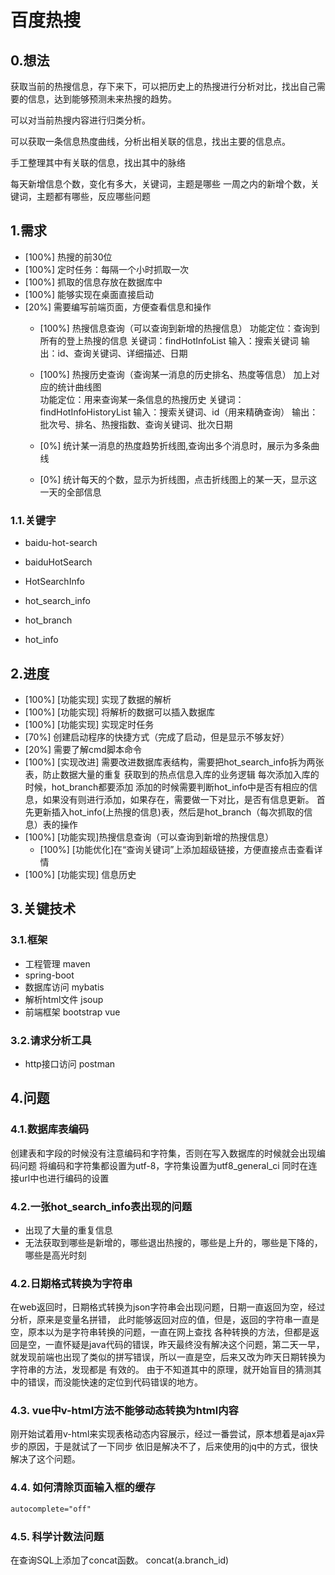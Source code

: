 # 百度热搜

## 0.想法

获取当前的热搜信息，存下来下，可以把历史上的热搜进行分析对比，找出自己需要的信息，达到能够预测未来热搜的趋势。

可以对当前热搜内容进行归类分析。

可以获取一条信息热度曲线，分析出相关联的信息，找出主要的信息点。

手工整理其中有关联的信息，找出其中的脉络

每天新增信息个数，变化有多大，关键词，主题是哪些
一周之内的新增个数，关键词，主题都有哪些，反应哪些问题

## 1.需求

- [100%] 热搜的前30位
- [100%] 定时任务：每隔一个小时抓取一次
- [100%] 抓取的信息存放在数据库中
- [100%] 能够实现在桌面直接启动
- [20%] 需要编写前端页面，方便查看信息和操作
	- [100%] 热搜信息查询（可以查询到新增的热搜信息）
		功能定位：查询到所有的登上热搜的信息
		关键词：findHotInfoList
		输入：搜索关键词
		输出：id、查询关键词、详细描述、日期

	- [100%] 热搜历史查询（查询某一消息的历史排名、热度等信息）
		加上对应的统计曲线图		
		功能定位：用来查询某一条信息的热搜历史
		关键词：findHotInfoHistoryList
		输入：搜索关键词、id（用来精确查询）
		输出：批次号、排名、热搜指数、查询关键词、批次日期

	- [0%] 统计某一消息的热度趋势折线图,查询出多个消息时，展示为多条曲线

	- [0%] 统计每天的个数，显示为折线图，点击折线图上的某一天，显示这一天的全部信息
	

### 1.1.关键字

- baidu-hot-search
- baiduHotSearch

- HotSearchInfo
- hot_search_info

- hot_branch
- hot_info

## 2.进度

- [100%] [功能实现] 实现了数据的解析
- [100%] [功能实现] 将解析的数据可以插入数据库
- [100%] [功能实现] 实现定时任务
- [70%] 创建启动程序的快捷方式（完成了启动，但是显示不够友好）  
- [20%] 需要了解cmd脚本命令
- [100%] [实现改进] 需要改进数据库表结构，需要把hot_search_info拆为两张表，防止数据大量的重复
	获取到的热点信息入库的业务逻辑
	每次添加入库的时候，hot_branch都要添加
	添加的时候需要判断hot_info中是否有相应的信息，如果没有则进行添加，如果存在，需要做一下对比，是否有信息更新。
	首先更新插入hot_info(上热搜的信息)表，然后是hot_branch（每次抓取的信息）表的操作
- [100%] [功能实现]热搜信息查询（可以查询到新增的热搜信息）
	- [100%] [功能优化]在“查询关键词”上添加超级链接，方便直接点击查看详情
- [100%] [功能实现] 信息历史

## 3.关键技术

### 3.1.框架
- 工程管理 maven
- spring-boot
- 数据库访问 mybatis
- 解析html文件 jsoup
- 前端框架 bootstrap  vue

### 3.2.请求分析工具
- http接口访问 postman

## 4.问题

### 4.1.数据库表编码

创建表和字段的时候没有注意编码和字符集，否则在写入数据库的时候就会出现编码问题
将编码和字符集都设置为utf-8，字符集设置为utf8_general_ci
同时在连接url中也进行编码的设置

### 4.2.一张hot_search_info表出现的问题

- 出现了大量的重复信息
- 无法获取到哪些是新增的，哪些退出热搜的，哪些是上升的，哪些是下降的，哪些是高光时刻

### 4.2.日期格式转换为字符串

在web返回时，日期格式转换为json字符串会出现问题，日期一直返回为空，经过分析，原来是变量名拼错，
此时能够返回对应的值，但是，返回的字符串一直是空，原本以为是字符串转换的问题，一直在网上查找
各种转换的方法，但都是返回是空，一直怀疑是java代码的错误，昨天最终没有解决这个问题，第二天一早，
就发现前端也出现了类似的拼写错误，所以一直是空，后来又改为昨天日期转换为字符串的方法，发现都是
有效的。
由于不知道其中的原理，就开始盲目的猜测其中的错误，而没能快速的定位到代码错误的地方。

### 4.3. vue中v-html方法不能够动态转换为html内容

刚开始试着用v-html来实现表格动态内容展示，经过一番尝试，原本想着是ajax异步的原因，于是就试了一下同步
依旧是解决不了，后来使用的jq中的方式，很快解决了这个问题。

### 4.4. 如何清除页面输入框的缓存

```html
autocomplete="off"
```

### 4.5. 科学计数法问题

在查询SQL上添加了concat函数。
concat(a.branch_id)